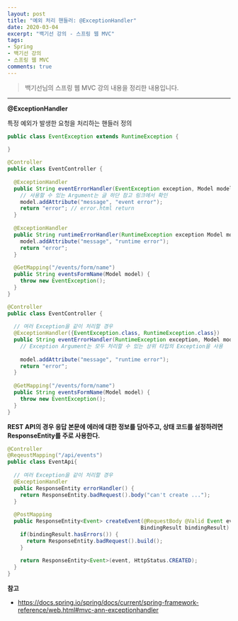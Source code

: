 ```yaml
---
layout: post 
title: "예외 처리 핸들러: @ExceptionHandler"
date: 2020-03-04
excerpt: "백기선 강의 - 스프링 웹 MVC"
tags: 
- Spring
- 백기선 강의
- 스프링 웹 MVC
comments: true 
---
```


>백기선님의 스프링 웹 MVC 강의 내용을 정리한 내용입니다.
---

**@ExceptionHandler**

특정 예외가 발생한 요청을 처리하는 핸들러 정의



```java
public class EventException extends RuntimeException {
  
}
```

```java
@Controller
public class EventController {
  
  @ExceptionHandler
  public String eventErrorHandler(EventException exception, Model model) {
    // 사용할 수 있는 Argument는 글 하단 참고 링크에서 확인
    model.addAttribute("message", "event error");
    return "error"; // error.html return
  }
  
  @ExceptionHandler
  public String runtimeErrorHandler(RuntimeException exception Model model) {
    model.addAttribute("message", "runtime error");
    return "error";
  }
  
  @GetMapping("/events/form/name")
  public String eventsFormName(Model model) {
    throw new EventException();
  }
}
```

```java
@Controller
public class EventController {
  
  // 여러 Exception을 같이 처리할 경우
  @ExceptionHandler({EventException.class, RuntimeException.class})
  public String eventErrorHandler(RuntimeException exception, Model model) {
    // Exception Argument는 모두 처리할 수 있는 상위 타입의 Exception을 사용
    
    model.addAttribute("message", "runtime error");
    return "error";
  }
  
  @GetMapping("/events/form/name")
  public String eventsFormName(Model model) {
    throw new EventException();
  }
}
```



**REST API의 경우 응답 본문에 에러에 대한 정보를 담아주고, 상태 코드를 설정하려면 ResponseEntity를 주로 사용한다.**

```java
@Controller
@ReqeustMapping("/api/events")
public class EventApi{
  
  // 여러 Exception을 같이 처리할 경우
  @ExceptionHandler
  public ResponseEntity errorHandler() {
    return ResponseEntity.badRequest().body("can't create ...");
  }
  
  @PostMapping
  public ResponseEntity<Event> createEvent(@RequestBody @Valid Event event,
                                          BindingResult bindingResult) {
    if(bindingResult.hasErrors()) {
      return ResponseEntity.badRequest().build();
    }
    
    return ResponseEntity<Event>(event, HttpStatus.CREATED);
  }
}
```





**참고**

* https://docs.spring.io/spring/docs/current/spring-framework-reference/web.html#mvc-ann-exceptionhandler

